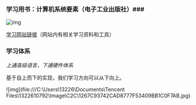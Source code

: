 

### 学习用书：计算机系统要素（电子工业出版社）###



![img](https://img3.doubanio.com/lpic/s2207295.jpg)





[学习网站链接](http://www1.idc.ac.il/tecs/)（网站内有相关学习资料和工具）



### 学习体系

*上通高级语言，下通硬件体系*

基于自上而下的实现，我们学习方向可以从下向上。

![img](file:///C:\Users\13226\Documents\Tencent Files\1322610792\Image\C2C\1267C93742CAD8777F53409BB1C0F7AB.jpg)







